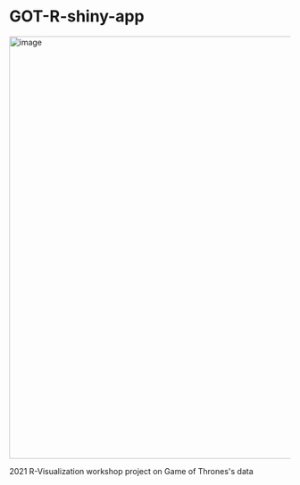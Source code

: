 # GOT-R-shiny-app

<img width="758" alt="image" src="https://github.com/DbzXexpert/GOT-R-shiny-app/assets/94223631/74e367e9-a161-494f-bae3-90280b0c3058">

2021 R-Visualization workshop project on Game of Thrones's data


